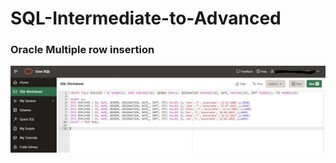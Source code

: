 # SQL-Intermediate-to-Advanced

### Oracle Multiple row insertion
![](https://github.com/ganeshkumarofficial/SQL-Intermediate-to-Advanced/blob/master/Oracle%20Multiple%20row%20insertion.JPG?raw=true)
